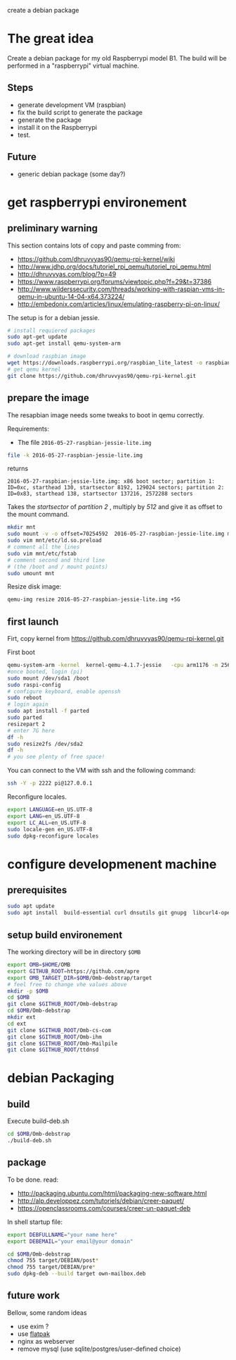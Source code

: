 create a debian package

# The great idea


Create a debian package for my old Raspberrypi model B1.
The build will be performed in a "raspberrypi" virtual machine.

## Steps

* generate development VM (raspbian)
* fix the build script to generate the package
* generate the package
* install it on the Raspberrypi
* test.

## Future

* generic debian package (some day?)

# get raspberrypi environement

## preliminary warning
This section contains lots of copy and paste comming from:
* https://github.com/dhruvvyas90/qemu-rpi-kernel/wiki
* http://www.jdhp.org/docs/tutoriel_rpi_qemu/tutoriel_rpi_qemu.html
* http://dhruvvyas.com/blog/?p=49
* https://www.raspberrypi.org/forums/viewtopic.php?f=29&t=37386
* http://www.wilderssecurity.com/threads/working-with-raspian-vms-in-qemu-in-ubuntu-14-04-x64.373224/
* http://embedonix.com/articles/linux/emulating-raspberry-pi-on-linux/


The setup is for a debian jessie.

```bash
# install requiered packages
sudo apt-get update
sudo apt-get install qemu-system-arm
```


```bash
# download raspbian image
wget https://downloads.raspberrypi.org/raspbian_lite_latest -o raspbian_lite_latest.zip
# get qemu kernel
git clone https://github.com/dhruvvyas90/qemu-rpi-kernel.git
```


## prepare the image
The resapbian image needs some tweaks to boot in qemu correctly.

Requirements:
* The file `2016-05-27-raspbian-jessie-lite.img`

```bash
file -k 2016-05-27-raspbian-jessie-lite.img 
```
returns
```
2016-05-27-raspbian-jessie-lite.img: x86 boot sector; partition 1: ID=0xc, starthead 130, startsector 8192, 129024 sectors; partition 2: ID=0x83, starthead 138, startsector 137216, 2572288 sectors
```
Takes the *startsector* of *partition 2* , multiply by *512* and give it as offset to the mount command.

```bash
mkdir mnt
sudo mount -v -o offset=70254592  2016-05-27-raspbian-jessie-lite.img mnt
sudo vim mnt/etc/ld.so.preload
# comment all the lines
sudo vim mnt/etc/fstab
# comment second and third line
# (the /boot and / mount points)
sudo umount mnt

```

Resize disk image:
```bash
qemu-img resize 2016-05-27-raspbian-jessie-lite.img +5G
```


## first launch

Firt, copy kernel from https://github.com/dhruvvyas90/qemu-rpi-kernel.git



First boot
```bash
qemu-system-arm -kernel  kernel-qemu-4.1.7-jessie   -cpu arm1176 -m 256 -M versatilepb -serial stdio -append "root=/dev/sda2 rootfstype=ext4 rw" -hda 2016-05-27-raspbian-jessie-lite.img -redir tcp:2222::22
#once booted, login (pi)
sudo mount /dev/sda1 /boot
sudo raspi-config
# configure keyboard, enable openssh
sudo reboot
# login again
sudo apt install -f parted
sudo parted
resizepart 2
# enter 7G here
df -h
sudo resize2fs /dev/sda2
df -h
# you see plenty of free space!
```

You can connect to the VM with ssh and the following command:
```bash
ssh -Y -p 2222 pi@127.0.0.1
```

Reconfigure locales.

```bash
export LANGUAGE=en_US.UTF-8
export LANG=en_US.UTF-8
export LC_ALL=en_US.UTF-8
sudo locale-gen en_US.UTF-8
sudo dpkg-reconfigure locales
```

# configure developmenent machine
## prerequisites
```bash
sudo apt update
sudo apt install  build-essential curl dnsutils git gnupg  libcurl4-openssl-dev libjpeg-dev libxml2-dev libxslt1-dev ntpdate openssh-server openssl python-dev python-jinja2 python-lxml python-pgpdump python-pip python-virtualenv rsyslog wget zlib1g-dev tmux packaging-dev lintian zsh
```
## setup build environement
The working directory will be in directory ```$OMB```

```bash
export OMB=$HOME/OMB
export GITHUB_ROOT=https://github.com/apre
export OMB_TARGET_DIR=$OMB/Omb-debstrap/target
# feel free to change vhe values above
mkdir -p $OMB
cd $OMB
git clone $GITHUB_ROOT/Omb-debstrap
cd $OMB/Omb-debstrap
mkdir ext
cd ext
git clone $GITHUB_ROOT/Omb-cs-com
git clone $GITHUB_ROOT/Omb-ihm
git clone $GITHUB_ROOT/Omb-Mailpile
git clone $GITHUB_ROOT/ttdnsd
```


# debian Packaging
## build

Execute build-deb.sh
```bash
cd $OMB/Omb-debstrap
./build-deb.sh
```



## package
To be done. read:
* http://packaging.ubuntu.com/html/packaging-new-software.html
* http://alp.developpez.com/tutoriels/debian/creer-paquet/
* https://openclassrooms.com/courses/creer-un-paquet-deb


In shell startup file:

```bash
export DEBFULLNAME="your name here"
export DEBEMAIL="your email@your domain"
```


```bash
cd $OMB/Omb-debstrap
chmod 755 target/DEBIAN/post*
chmod 755 target/DEBIAN/pre*
sudo dpkg-deb --build target own-mailbox.deb
```


## future work
Bellow, some random ideas
* use exim ?
* use [flatpak](http://flatpak.org/)
* nginx as webserver
* remove mysql (use sqlite/postgres/user-defined choice)
